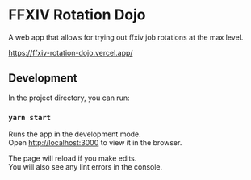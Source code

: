 # FFXIV Rotation Dojo

A web app that allows for trying out ffxiv job rotations at the max level.

https://ffxiv-rotation-dojo.vercel.app/

## Development

In the project directory, you can run:

### `yarn start`

Runs the app in the development mode.\
Open [http://localhost:3000](http://localhost:3000) to view it in the browser.

The page will reload if you make edits.\
You will also see any lint errors in the console.

